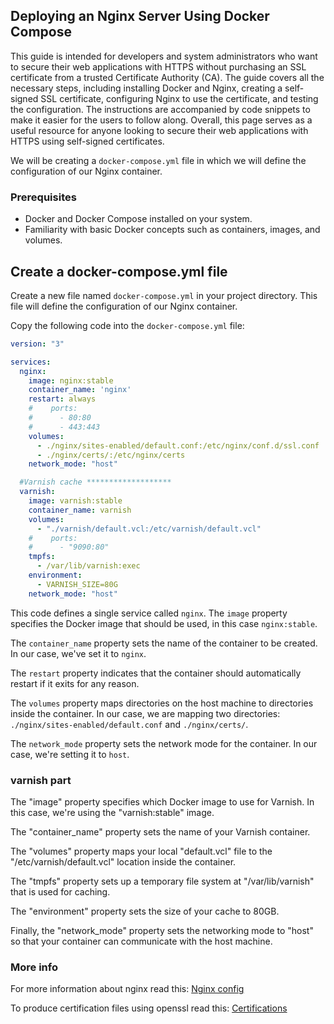 ## Deploying an Nginx Server Using Docker Compose


This guide is intended for developers and system administrators who want to secure their web applications with HTTPS without purchasing an SSL certificate from a trusted Certificate Authority (CA). The guide covers all the necessary steps, including installing Docker and Nginx, creating a self-signed SSL certificate, configuring Nginx to use the certificate, and testing the configuration. The instructions are accompanied by code snippets to make it easier for the users to follow along. Overall, this page serves as a useful resource for anyone looking to secure their web applications with HTTPS using self-signed certificates.


We will be creating a `docker-compose.yml` file in which we will define the configuration of our Nginx container.

### Prerequisites
- Docker and Docker Compose installed on your system.
- Familiarity with basic Docker concepts such as containers, images, and volumes.

## Create a docker-compose.yml file
Create a new file named `docker-compose.yml` in your project directory. This file will define the configuration of our Nginx container.

Copy the following code into the `docker-compose.yml` file:

```yml
version: "3"

services:
  nginx:
    image: nginx:stable
    container_name: 'nginx'
    restart: always
    #    ports:
    #      - 80:80
    #      - 443:443
    volumes:
      - ./nginx/sites-enabled/default.conf:/etc/nginx/conf.d/ssl.conf
      - ./nginx/certs/:/etc/nginx/certs
    network_mode: "host"

  #Varnish cache *******************
  varnish:
    image: varnish:stable
    container_name: varnish
    volumes:
      - "./varnish/default.vcl:/etc/varnish/default.vcl"
    #    ports:
    #      - "9090:80"
    tmpfs:
      - /var/lib/varnish:exec
    environment:
      - VARNISH_SIZE=80G
    network_mode: "host"
```

This code defines a single service called `nginx`. The `image` property specifies the Docker image that should be used, in this case `nginx:stable`.

The `container_name` property sets the name of the container to be created. In our case, we've set it to `nginx`.

The `restart` property indicates that the container should automatically restart if it exits for any reason.

The `volumes` property maps directories on the host machine to directories inside the container. In our case, we are mapping two directories: `./nginx/sites-enabled/default.conf` and `./nginx/certs/`.

The `network_mode` property sets the network mode for the container. In our case, we're setting it to `host`.


### varnish part
The "image" property specifies which Docker image to use for Varnish. In this case, we're using the "varnish:stable" image.

The "container_name" property sets the name of your Varnish container.

The "volumes" property maps your local "default.vcl" file to the "/etc/varnish/default.vcl" location inside the container.

The "tmpfs" property sets up a temporary file system at "/var/lib/varnish" that is used for caching.

The "environment" property sets the size of your cache to 80GB.

Finally, the "network_mode" property sets the networking mode to "host" so that your container can communicate with the host machine.
### More info
For more information about nginx read this: [Nginx config](./nginx/sites-enabled/Readme.md)

To produce certification files using openssl read this: [Certifications](./nginx/certs/Readme.md)
